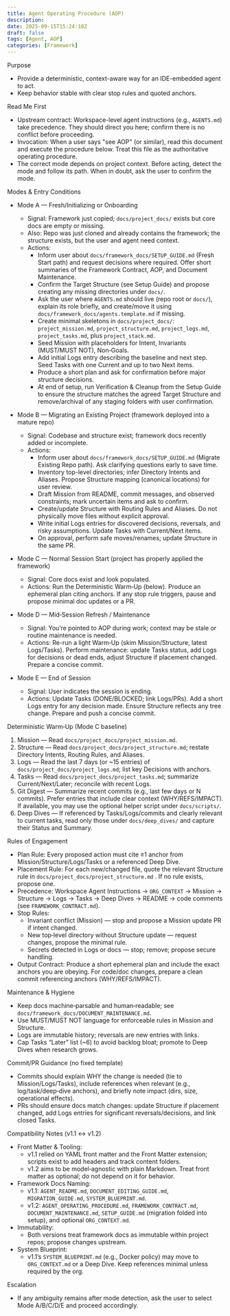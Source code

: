 ```yaml
---
title: Agent Operating Procedure (AOP)
description: 
date: 2025-09-15T15:24:18Z
draft: false
tags: [Agent, AOP]
categories: [Framework]
---
```


Purpose

- Provide a deterministic, context-aware way for an IDE-embedded agent to act.
- Keep behavior stable with clear stop rules and quoted anchors.

Read Me First

- Upstream contract: Workspace-level agent instructions (e.g., `AGENTS.md`) take precedence. They should direct you here; confirm there is no conflict before proceeding.
- Invocation: When a user says "see AOP" (or similar), read this document and execute the procedure below. Treat this file as the authoritative operating procedure.
- The correct mode depends on project context. Before acting, detect the mode and follow its path. When in doubt, ask the user to confirm the mode.

Modes & Entry Conditions

- Mode A — Fresh/Initializing or Onboarding
  - Signal: Framework just copied; `docs/project_docs/` exists but core docs are empty or missing.
  - Also: Repo was just cloned and already contains the framework; the structure exists, but the user and agent need context.
  - Actions:
    - Inform user about `docs/framework_docs/SETUP_GUIDE.md` (Fresh Start path) and request decisions where required. Offer short summaries of the Framework Contract, AOP, and Document Maintenance.
    - Confirm the Target Structure (see Setup Guide) and propose creating any missing directories under `docs/`.
    - Ask the user where `AGENTS.md` should live (repo root or `docs/`), explain its role briefly, and create/move it using `docs/framework_docs/agents.template.md` if missing.
    - Create minimal skeletons in `docs/project_docs/`: `project_mission.md`, `project_structure.md`, `project_logs.md`, `project_tasks.md`, plus `project_stack.md`.
    - Seed Mission with placeholders for Intent, Invariants (MUST/MUST NOT), Non‑Goals.
    - Add initial Logs entry describing the baseline and next step. Seed Tasks with one Current and up to two Next items.
    - Produce a short plan and ask for confirmation before major structure decisions.
    - At end of setup, run Verification & Cleanup from the Setup Guide to ensure the structure matches the agreed Target Structure and remove/archival of any staging folders with user confirmation.

- Mode B — Migrating an Existing Project (framework deployed into a mature repo)
  - Signal: Codebase and structure exist; framework docs recently added or incomplete.
  - Actions:
    - Inform user about `docs/framework_docs/SETUP_GUIDE.md` (Migrate Existing Repo path). Ask clarifying questions early to save time.
    - Inventory top-level directories; infer Directory Intents and Aliases. Propose Structure mapping (canonical locations) for user review.
    - Draft Mission from README, commit messages, and observed constraints; mark uncertain items and ask to confirm.
    - Create/update Structure with Routing Rules and Aliases. Do not physically move files without explicit approval.
    - Write initial Logs entries for discovered decisions, reversals, and risky assumptions. Update Tasks with Current/Next items.
    - On approval, perform safe moves/renames; update Structure in the same PR.

- Mode C — Normal Session Start (project has properly applied the framework)
  - Signal: Core docs exist and look populated.
  - Actions: Run the Deterministic Warm‑Up (below). Produce an ephemeral plan citing anchors. If any stop rule triggers, pause and propose minimal doc updates or a PR.

- Mode D — Mid‑Session Refresh / Maintenance
  - Signal: You’re pointed to AOP during work; context may be stale or routine maintenance is needed.
  - Actions: Re-run a light Warm‑Up (skim Mission/Structure, latest Logs/Tasks). Perform maintenance: update Tasks status, add Logs for decisions or dead ends, adjust Structure if placement changed. Prepare a concise commit.

- Mode E — End of Session
  - Signal: User indicates the session is ending.
  - Actions: Update Tasks (DONE/BLOCKED; link Logs/PRs). Add a short Logs entry for any decision made. Ensure Structure reflects any tree change. Prepare and push a concise commit.

Deterministic Warm‑Up (Mode C baseline)

1) Mission — Read `docs/project_docs/project_mission.md`.
2) Structure — Read `docs/project_docs/project_structure.md`; restate Directory Intents, Routing Rules, and Aliases.
3) Logs — Read the last 7 days (or ~15 entries) of `docs/project_docs/project_logs.md`; list key Decisions with anchors.
4) Tasks — Read `docs/project_docs/project_tasks.md`; summarize Current/Next/Later; reconcile with recent Logs.
5) Git Digest — Summarize recent commits (e.g., last few days or N commits). Prefer entries that include clear context (WHY/REFS/IMPACT). If available, you may use the optional helper script under `docs/scripts/`.
6) Deep Dives — If referenced by Tasks/Logs/commits and clearly relevant to current tasks, read only those under `docs/deep_dives/` and capture their Status and Summary.

Rules of Engagement

- Plan Rule: Every proposed action must cite ≥1 anchor from Mission/Structure/Logs/Tasks or a referenced Deep Dive.
- Placement Rule: For each new/changed file, quote the relevant Structure rule in `docs/project_docs/project_structure.md` . If no rule exists, propose one.
- Precedence: Workspace Agent Instructions → `ORG_CONTEXT` → Mission → Structure → Logs → Tasks → Deep Dives → README → code comments (see `FRAMEWORK_CONTRACT.md`).
- Stop Rules:
  - Invariant conflict (Mission) — stop and propose a Mission update PR if intent changed.
  - New top‑level directory without Structure update — request changes, propose the minimal rule.
  - Secrets detected in Logs or docs — stop; remove; propose secure handling.
- Output Contract: Produce a short ephemeral plan and include the exact anchors you are obeying. For code/doc changes, prepare a clean commit referencing anchors (WHY/REFS/IMPACT).

Maintenance & Hygiene

- Keep docs machine‑parsable and human‑readable; see `docs/framework_docs/DOCUMENT_MAINTENANCE.md`.
- Use MUST/MUST NOT language for enforceable rules in Mission and Structure.
- Logs are immutable history; reversals are new entries with links.
- Cap Tasks “Later” list (~6) to avoid backlog bloat; promote to Deep Dives when research grows.

Commit/PR Guidance (no fixed template)

- Commits should explain WHY the change is needed (tie to Mission/Logs/Tasks), include references when relevant (e.g., log/task/deep‑dive anchors), and briefly note impact (dirs, size, operational effects).
- PRs should ensure docs match changes: update Structure if placement changed, add Logs entries for significant reversals/decisions, and link closed Tasks.

Compatibility Notes (v1.1 ↔ v1.2)

- Front Matter & Tooling:
  - v1.1 relied on YAML front matter and the Front Matter extension; scripts exist to add headers and track content folders.
  - v1.2 aims to be model‑agnostic with plain Markdown. Treat front matter as optional; do not depend on it for behavior.
- Framework Docs Naming:
  - v1.1: `AGENT_README.md`, `DOCUMENT_EDITING_GUIDE.md`, `MIGRATION_GUIDE.md`, `SYSTEM_BLUEPRINT.md`.
  - v1.2: `AGENT_OPERATING_PROCEDURE.md`, `FRAMEWORK_CONTRACT.md`, `DOCUMENT_MAINTENANCE.md`, `SETUP_GUIDE.md` (migration folded into setup), and optional `ORG_CONTEXT.md`.
- Immutability:
  - Both versions treat framework docs as immutable within project repos; propose changes upstream.
- System Blueprint:
  - v1.1’s `SYSTEM_BLUEPRINT.md` (e.g., Docker policy) may move to `ORG_CONTEXT.md` or a Deep Dive. Keep references minimal unless required by the org.

Escalation

- If any ambiguity remains after mode detection, ask the user to select Mode A/B/C/D/E and proceed accordingly.
